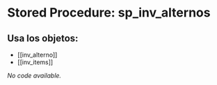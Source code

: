 # Stored Procedure: sp_inv_alternos

## Usa los objetos:
- [[inv_alterno]]
- [[inv_items]]

*No code available.*
